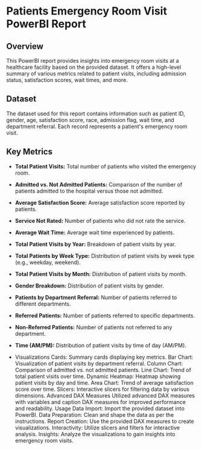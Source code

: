 # Patients Emergency Room Visit PowerBI Report
## Overview
This PowerBI report provides insights into emergency room visits at a healthcare facility based on the provided dataset. It offers a high-level summary of various metrics related to patient visits, including admission status, satisfaction scores, wait times, and more.

## Dataset
The dataset used for this report contains information such as patient ID, gender, age, satisfaction score, race, admission flag, wait time, and department referral. Each record represents a patient's emergency room visit.

## Key Metrics
- **Total Patient Visits:** Total number of patients who visited the emergency room.
- **Admitted vs. Not Admitted Patients:** Comparison of the number of patients admitted to the hospital versus those not admitted.
- **Average Satisfaction Score:** Average satisfaction score reported by patients.
- **Service Not Rated:** Number of patients who did not rate the service.
- **Average Wait Time:** Average wait time experienced by patients.
- **Total Patient Visits by Year:** Breakdown of patient visits by year.
- **Total Patients by Week Type:** Distribution of patient visits by week type (e.g., weekday, weekend).
- **Total Patient Visits by Month:** Distribution of patient visits by month.
- **Gender Breakdown:** Distribution of patient visits by gender.
- **Patients by Department Referral:** Number of patients referred to different departments.
- **Referred Patients:** Number of patients referred to specific departments.
- **Non-Referred Patients:** Number of patients not referred to any department.
- **Time (AM/PM):** Distribution of patient visits by time of day (AM/PM).

- Visualizations
Cards: Summary cards displaying key metrics.
Bar Chart: Visualization of patient visits by department referral.
Column Chart: Comparison of admitted vs. not admitted patients.
Line Chart: Trend of total patient visits over time.
Dynamic Heatmap: Heatmap showing patient visits by day and time.
Area Chart: Trend of average satisfaction score over time.
Slicers: Interactive slicers for filtering data by various dimensions.
Advanced DAX Measures
Utilized advanced DAX measures with variables and caption DAX measures for improved performance and readability.
Usage
Data Import: Import the provided dataset into PowerBI.
Data Preparation: Clean and shape the data as per the instructions.
Report Creation: Use the provided DAX measures to create visualizations.
Interactivity: Utilize slicers and filters for interactive analysis.
Insights: Analyze the visualizations to gain insights into emergency room visits.
